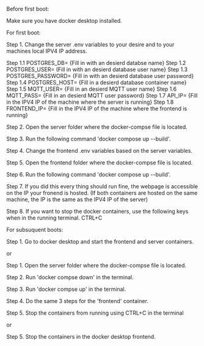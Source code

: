 Before first boot:

Make sure you have docker desktop installed.


For first boot:

Step 1. Change the server .env variables to your desire and to your machines local IPV4 IP address.

Step 1.1 POSTGRES_DB= {Fill in with an desierd databse name}
Step 1.2 POSTGRES_USER= (Fill in with an desierd database user name}
Step 1.3 POSTGRES_PASSWORD= {Fill in with an desierd database user password}
Step 1.4 POSTGRES_HOST= {Fill in a desierd database container name}
Step 1.5 MQTT_USER= {Fill in an desierd MQTT user name}
Step 1.6 MQTT_PASS= {Fill in an desierd MQTT user password}
Step 1.7 API_IP= {Fill in the IPV4 IP of the machine where the server is running}
Step 1.8 FRONTEND_IP= {Fill in the IPV4 IP of the machine where the frontend is running}

Step 2. Open the server folder where the docker-compse file is located.

Step 3. Run the following command 'docker compose up --build'.

Step 4. Change the frontend .env variables based on the server variables.

Step 5. Open the frontend folder where the docker-compse file is located.

Step 6. Run the following command 'docker compose up --build'. 

Step 7. If you did this every thing should run fine, the webpage is accessible on the IP your fronend is hosted. (If both containers are hosted on the same machine, the IP is the same as the IPV4 IP of the server)

Step 8. If you want to stop the docker containers, use the following keys when in the running terminal. CTRL+C


For subsuquent boots:

Step 1. Go to docker desktop and start the frontend and server containers.

or

Step 1. Open the server folder where the docker-compse file is located.

Step 2. Run 'docker compse down' in the terminal.

Step 3. Run 'docker compse up' in the terminal.

Step 4. Do the same 3 steps for the 'frontend' container.

Step 5. Stop the containers from running using CTRL+C in the terminal

or 

Step 5. Stop the containers in the docker desktop frontend.

